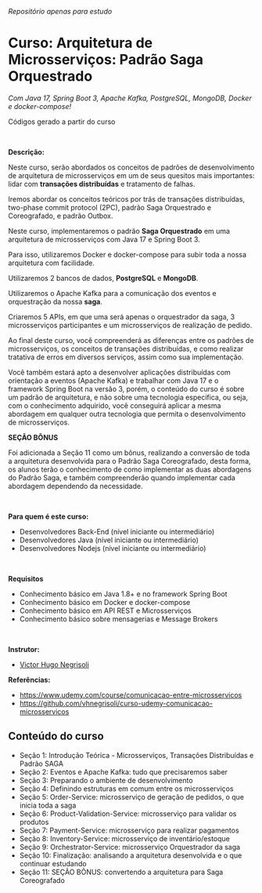 _Repositório apenas para estudo_

# Curso: Arquitetura de Microsserviços: Padrão Saga Orquestrado

_Com Java 17, Spring Boot 3, Apache Kafka, PostgreSQL, MongoDB, Docker e docker-compose!_

Códigos gerado a partir do curso

<br>

**Descrição:**

Neste curso, serão abordados os conceitos de padrões de desenvolvimento de arquitetura de microsserviços em um de seus quesitos mais importantes: lidar com **transações distribuídas** e tratamento de falhas.

Iremos abordar os conceitos teóricos por trás de transações distribuídas, two-phase commit protocol (2PC), padrão Saga Orquestrado e Coreografado, e padrão Outbox.

Neste curso, implementaremos o padrão **Saga Orquestrado** em uma arquitetura de microsserviços com Java 17 e Spring Boot 3.

Para isso, utilizaremos Docker e docker-compose para subir toda a nossa arquitetura com facilidade.

Utilizaremos 2 bancos de dados, **PostgreSQL** e **MongoDB**.

Utilizaremos o Apache Kafka para a comunicação dos eventos e orquestração da nossa **saga**.

Criaremos 5 APIs, em que uma será apenas o orquestrador da saga, 3 microsserviços participantes e um microsserviços de realização de pedido.

Ao final deste curso, você compreenderá as diferenças entre os padrões de microsserviços, os conceitos de transações distribuídas, e como realizar tratativa de erros em diversos serviços, assim como sua implementação.

Você também estará apto a desenvolver aplicações distribuídas com orientação a eventos (Apache Kafka) e trabalhar com Java 17 e o framework Spring Boot na versão 3, porém, o conteúdo do curso é sobre um padrão de arquitetura, e não sobre uma tecnologia específica, ou seja, com o conhecimento adquirido, você conseguirá aplicar a mesma abordagem em qualquer outra tecnologia que permita o desenvolvimento de microsserviços.

**SEÇÃO BÔNUS**

Foi adicionada a Seção 11 como um bônus, realizando a conversão de toda a arquitetura desenvolvida para o Padrão Saga Coreografado, desta forma, os alunos terão o conhecimento de como implementar as duas abordagens do Padrão Saga, e também compreenderão quando implementar cada abordagem dependendo da necessidade.

<br>

**Para quem é este curso:**

- Desenvolvedores Back-End (nível iniciante ou intermediário)
- Desenvolvedores Java (nível iniciante ou intermediário)
- Desenvolvedores Nodejs (nível iniciante ou intermediário)

<br>

**Requisitos**

- Conhecimento básico em Java 1.8+ e no framework Spring Boot
- Conhecimento básico em Docker e docker-compose
- Conhecimento básico em API REST e Microsserviços
- Conhecimento básico sobre mensagerias e Message Brokers

<br>

**Instrutor:**

- [Victor Hugo Negrisoli](https://www.udemy.com/user/victor-hugo-negrisoli/)

**Referências:**

- https://www.udemy.com/course/comunicacao-entre-microsservicos
- https://github.com/vhnegrisoli/curso-udemy-comunicacao-microsservicos

## Conteúdo do curso

- Seção 1: Introdução Teórica - Microsserviços, Transações Distribuídas e Padrão SAGA
- Seção 2: Eventos e Apache Kafka: tudo que precisaremos saber
- Seção 3: Preparando o ambiente de desenvolvimento
- Seção 4: Definindo estruturas em comum entre os microsserviços
- Seção 5: Order-Service: microsserviço de geração de pedidos, o que inicia toda a saga
- Seção 6: Product-Validation-Service: microsserviço para validar os produtos
- Seção 7: Payment-Service: microsserviço para realizar pagamentos
- Seção 8: Inventory-Service: microsserviço de inventário/estoque
- Seção 9: Orchestrator-Service: microsserviço Orquestrador da saga
- Seção 10: Finalização: analisando a arquitetura desenvolvida e o que continuar estudando
- Seção 11: SEÇÃO BÔNUS: convertendo a arquitetura para Saga Coreografado

<br>
